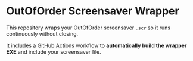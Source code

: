 # OutOfOrder Screensaver Wrapper

This repository wraps your OutOfOrder screensaver `.scr` so it runs continuously without closing.  

It includes a GitHub Actions workflow to **automatically build the wrapper EXE** and include your screensaver file.
